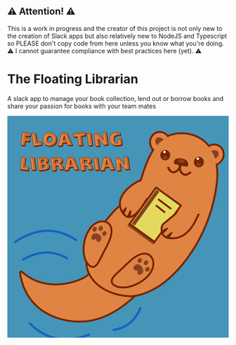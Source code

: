 ## ⚠  Attention! ⚠ 
This is a work in progress and the creator of this project is not only new to the creation of Slack apps but also relatively new to NodeJS and Typescript so PLEASE don't copy code from here unless you know what you're doing.  
⚠ I cannot guarantee compliance with best practices here (yet). ⚠ 

# The Floating Librarian
A slack app to manage your book collection, lend out or borrow books and share your passion for books with your team mates

![Mascot image](docs/img/mascot.png?raw=true "The mascot")